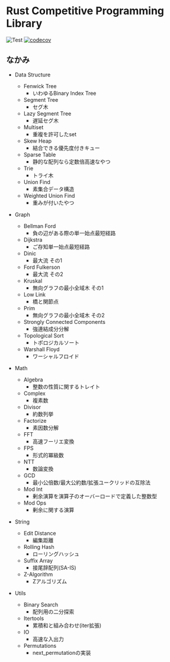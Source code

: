 # Rust Competitive Programming Library

![Test](https://github.com/Shirataki2/procon_library_rs/workflows/Test/badge.svg?branch=main)
[![codecov](https://codecov.io/gh/Shirataki2/procon_library_rs/branch/main/graph/badge.svg?token=hQ2KxSGwfA)](https://codecov.io/gh/Shirataki2/procon_library_rs)
## なかみ

- Data Structure
    - Fenwick Tree
        - いわゆるBinary Index Tree
    - Segment Tree
        - セグ木
    - Lazy Segment Tree
        - 遅延セグ木
    - Multiset
        - 重複を許可したset
    - Skew Heap
        - 結合できる優先度付きキュー
    - Sparse Table
        - 静的な配列なら定数倍高速なやつ
    - Trie
        - トライ木
    - Union Find
        - 素集合データ構造
    - Weighted Union Find
        - 重みが付いたやつ

- Graph
    - Bellman Ford
        - 負の辺がある際の単一始点最短経路
    - Dijkstra
        - ご存知単一始点最短経路
    - Dinic
        - 最大流 その1
    - Ford Fulkerson
        - 最大流 その2
    - Kruskal
        - 無向グラフの最小全域木 その1
    - Low Link
        - 橋と関節点
    - Prim
        - 無向グラフの最小全域木 その2
    - Strongly Connected Components
        - 強連結成分分解
    - Topological Sort
        - トポロジカルソート
    - Warshall Floyd
        - ワーシャルフロイド

- Math
    - Algebra
        - 整数の性質に関するトレイト
    - Complex
        - 複素数
    - Divisor
        - 約数列挙
    - Factorize
        - 素因数分解
    - FFT
        - 高速フーリエ変換
    - FPS
        - 形式的冪級数
    - NTT
        - 数論変換
    - GCD
        - 最小公倍数/最大公約数/拡張ユークリッドの互除法
    - Mod Int
        - 剰余演算を演算子のオーバーロードで定義した整数型
    - Mod Ops
        - 剰余に関する演算

- String
    - Edit Distance
        - 編集距離
    - Rolling Hash
        - ローリングハッシュ
    - Suffix Array
        - 接尾辞配列(SA-IS)
    - Z-Algorithm
        - Zアルゴリズム

- Utils
    - Binary Search
        - 配列用の二分探索
    - Itertools
        - 累積和と組み合わせ(iter拡張)
    - IO
        - 高速な入出力
    - Permutations
        - next_permutationの実装
